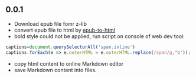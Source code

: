
## 0.0.1

* Download epub file fomr z-lib
* convert epub file to html by [epub-to-html](https://www.onlineconverter.com/epub-to-html)
* bold style could not be applied, run script on console of web dev tool:
```js
captions=document.querySelectorAll('span.inline')
captions.forEach(e => e.outerHTML = e.outerHTML.replace(/span/g,"b"));
```
* copy html content to online Markdown editor
* save Markdown content into files.
